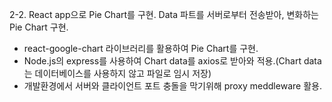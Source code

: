 2-2. React app으로 Pie Chart를 구현. Data 파트를 서버로부터 전송받아, 변화하는 Pie Chart 구현.

- react-google-chart 라이브러리를 활용하여 Pie Chart를 구현.
- Node.js의 express를 사용하여 Chart data를 axios로 받아와 적용.(Chart data는 데이터베이스를 사용하지 않고 파일로 임시 저장)
- 개발환경에서 서버와 클라이언트 포트 충돌을 막기위해 proxy meddleware 활용.
